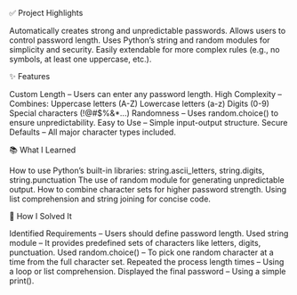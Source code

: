 ✅ Project Highlights

Automatically creates strong and unpredictable passwords.
Allows users to control password length.
Uses Python’s string and random modules for simplicity and security.
Easily extendable for more complex rules (e.g., no symbols, at least one uppercase, etc.).

✨ Features

Custom Length – Users can enter any password length.
High Complexity – Combines:
Uppercase letters (A-Z)
Lowercase letters (a-z)
Digits (0-9)
Special characters (!@#$%&*...)
Randomness – Uses random.choice() to ensure unpredictability.
Easy to Use – Simple input-output structure.
Secure Defaults – All major character types included.

📚 What I Learned

How to use Python’s built-in libraries:
string.ascii_letters, string.digits, string.punctuation
The use of random module for generating unpredictable output.
How to combine character sets for higher password strength.
Using list comprehension and string joining for concise code.

🧠 How I Solved It

Identified Requirements – Users should define password length.
Used string module – It provides predefined sets of characters like letters, digits, punctuation.
Used random.choice() – To pick one random character at a time from the full character set.
Repeated the process length times – Using a loop or list comprehension.
Displayed the final password – Using a simple print().
